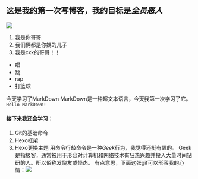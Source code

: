 ## 这是我的**第一次**写博客，我的目标是*全员恶人*
![](https://image.baidu.com/search/detail?ct=503316480&z=0&ipn=d&word=%E5%AD%99%E7%AC%91%E5%B7%9D&step_word=&hs=0&pn=49&spn=0&di=189750&pi=0&rn=1&tn=baiduimagedetail&is=0%2C0&istype=2&ie=utf-8&oe=utf-8&in=&cl=2&lm=-1&st=-1&cs=1829967285%2C1688603880&os=2258762665%2C2529380074&simid=3514783815%2C320213604&adpicid=0&lpn=0&ln=1599&fr=&fmq=1610968604419_R&fm=result&ic=&s=undefined&hd=&latest=&copyright=&se=&sme=&tab=0&width=&height=&face=undefined&ist=&jit=&cg=&bdtype=0&oriquery=&objurl=https%3A%2F%2Fgimg2.baidu.com%2Fimage_search%2Fsrc%3Dhttp%3A%2F%2Fimg.nga.178.com%2Fattachments%2Fmon_201905%2F21%2Fc9Q5-bsj2ZbT1kScj-cj.jpg.thumb.jpg%26refer%3Dhttp%3A%2F%2Fimg.nga.178.com%26app%3D2002%26size%3Df9999%2C10000%26q%3Da80%26n%3D0%26g%3D0n%26fmt%3Djpeg%3Fsec%3D1613561115%26t%3D3a58dd144cd6f2610697163d2ab6e88f&fromurl=ippr_z2C%24qAzdH3FAzdH3Fg2wkkf_z%26e3Bv54AzdH3F6jw1_z%26e3Brir%3Fpt1%3D80n8bcc8&gsm=33&rpstart=0&rpnum=0&islist=&querylist=&force=undefined)
1.  我是你哥哥
1.  我们俩都是你媽的儿子
1.  我是cxk的哥哥！！

*  唱
*  跳
*  rap
*  打篮球

今天学习了MarkDown
MarkDown是一种超文本语言，今天我第一次学习了它。
`Hello MarkDown!`
#### 接下来我还会学习：
1.  Git的基础命令
1.  Hexo框架
1.  Hexo更换主题
用命令行敲命令是一种*Geek*行为，我觉得还挺有趣的。
Geek是指极客，通常被用于形容对计算机和网络技术有狂热兴趣并投入大量时间钻研的人。所以俗称发烧友或怪杰。
有点意思，下面这张gif可以形容我的心情：![](https://qgt-style.oss-cn-hangzhou.aliyuncs.com/newcoursep4/g1/g1-2-2/tenor.gif)
